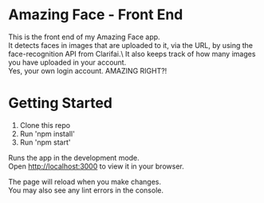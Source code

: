# Amazing Face - Front End

This is the front end of my Amazing Face app.\
It detects faces in images that are uploaded to it, via the URL, by using the face-recognition API from Clarifai.\ 
It also keeps track of how many images you have uploaded in your account.\
Yes, your own login account. AMAZING RIGHT?!


# Getting Started

1. Clone this repo
2. Run 'npm install'
3. Run 'npm start'

Runs the app in the development mode.\
Open [http://localhost:3000](http://localhost:3000) to view it in your browser.

The page will reload when you make changes.\
You may also see any lint errors in the console.
